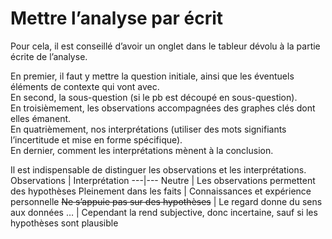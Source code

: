 # Mettre l’analyse par écrit
Pour cela, il est conseillé d’avoir un onglet dans le tableur dévolu à la partie écrite de l’analyse.  

En premier, il faut y mettre la question initiale, ainsi que les éventuels éléments de contexte qui vont avec.  
En second, la sous-question (si le pb est découpé en sous-question).  
En troisièmement, les observations accompagnées des graphes clés dont elles émanent.  
En quatrièmement, nos interprétations (utiliser des mots signifiants l’incertitude et mise en forme spécifique).  
En dernier, comment les interprétations mènent à la conclusion.  

Il est indispensable de distinguer les observations et les interprétations.
Observations | Interprétation
---|---
Neutre | Les observations permettent des hypothèses
Pleinement dans les faits | Connaissances et expérience personnelle
<strike>Ne s’appuie pas sur des hypothèses</strike> | Le regard donne du sens aux données
… | Cependant la rend subjective, donc incertaine, sauf si les hypothèses sont plausible